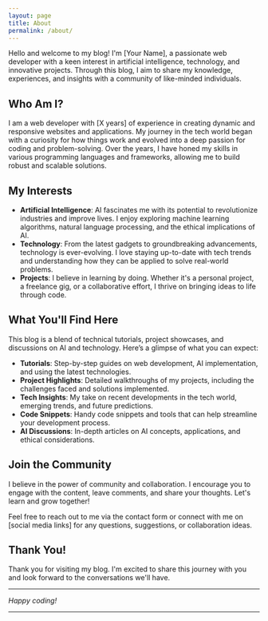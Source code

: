 ```yaml
---
layout: page
title: About
permalink: /about/
---
```


Hello and welcome to my blog! I'm [Your Name], a passionate web developer with a keen interest in artificial intelligence, technology, and innovative projects. Through this blog, I aim to share my knowledge, experiences, and insights with a community of like-minded individuals.

## Who Am I?

I am a web developer with [X years] of experience in creating dynamic and responsive websites and applications. My journey in the tech world began with a curiosity for how things work and evolved into a deep passion for coding and problem-solving. Over the years, I have honed my skills in various programming languages and frameworks, allowing me to build robust and scalable solutions.

## My Interests

- **Artificial Intelligence**: AI fascinates me with its potential to revolutionize industries and improve lives. I enjoy exploring machine learning algorithms, natural language processing, and the ethical implications of AI.
- **Technology**: From the latest gadgets to groundbreaking advancements, technology is ever-evolving. I love staying up-to-date with tech trends and understanding how they can be applied to solve real-world problems.
- **Projects**: I believe in learning by doing. Whether it's a personal project, a freelance gig, or a collaborative effort, I thrive on bringing ideas to life through code.

## What You'll Find Here

This blog is a blend of technical tutorials, project showcases, and discussions on AI and technology. Here’s a glimpse of what you can expect:

- **Tutorials**: Step-by-step guides on web development, AI implementation, and using the latest technologies.
- **Project Highlights**: Detailed walkthroughs of my projects, including the challenges faced and solutions implemented.
- **Tech Insights**: My take on recent developments in the tech world, emerging trends, and future predictions.
- **Code Snippets**: Handy code snippets and tools that can help streamline your development process.
- **AI Discussions**: In-depth articles on AI concepts, applications, and ethical considerations.

## Join the Community

I believe in the power of community and collaboration. I encourage you to engage with the content, leave comments, and share your thoughts. Let's learn and grow together!

Feel free to reach out to me via the contact form or connect with me on [social media links] for any questions, suggestions, or collaboration ideas.

## Thank You!

Thank you for visiting my blog. I'm excited to share this journey with you and look forward to the conversations we'll have.

---

*Happy coding!*

---
